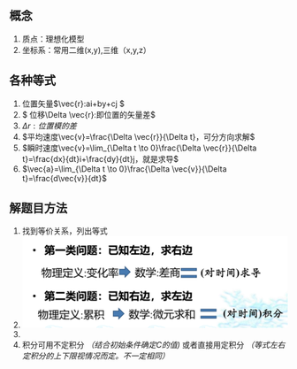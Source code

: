 ## 概念
1. 质点：理想化模型
2. 坐标系：常用二维(x,y),三维（x,y,z）


## 各种等式
1. 位置矢量$\vec{r}:ai+by+cj $ 
2. $  位移\Delta \vec{r}:即位置的矢量差$
3. $\Delta r:位置模的差$
4. $平均速度\vec{v}=\frac{\Delta \vec{r}}{\Delta t}，可分方向求解$
5. $瞬时速度\vec{v}=\lim_{\Delta t \to 0}\frac{\Delta \vec{r}}{\Delta t}=\frac{dx}{dt}i+\frac{dy}{dt}j，就是求导$
6. $\vec{a}=\lim_{\Delta  t \to 0}\frac{\Delta \vec{v}}{\Delta t}=\frac{d\vec{v}}{dt}$

## 解题目方法
1. 找到等价关系，列出等式
2. ![](20230301191229.png)
3. 
4. 积分可用不定积分   *（结合初始条件确定C的值)*
   或者直接用定积分  *（等式左右定积分的上下限视情况而定。不一定相同）*

